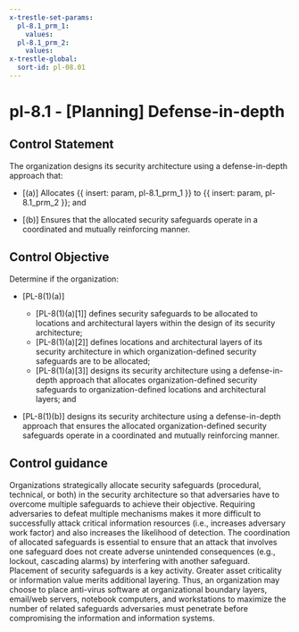 ```yaml
---
x-trestle-set-params:
  pl-8.1_prm_1:
    values:
  pl-8.1_prm_2:
    values:
x-trestle-global:
  sort-id: pl-08.01
---
```


# pl-8.1 - \[Planning\] Defense-in-depth

## Control Statement

The organization designs its security architecture using a defense-in-depth approach that:

- \[(a)\] Allocates {{ insert: param, pl-8.1_prm_1 }} to {{ insert: param, pl-8.1_prm_2 }}; and

- \[(b)\] Ensures that the allocated security safeguards operate in a coordinated and mutually reinforcing manner.

## Control Objective

Determine if the organization:

- \[PL-8(1)(a)\]

  - \[PL-8(1)(a)[1]\] defines security safeguards to be allocated to locations and architectural layers within the design of its security architecture;
  - \[PL-8(1)(a)[2]\] defines locations and architectural layers of its security architecture in which organization-defined security safeguards are to be allocated;
  - \[PL-8(1)(a)[3]\] designs its security architecture using a defense-in-depth approach that allocates organization-defined security safeguards to organization-defined locations and architectural layers; and

- \[PL-8(1)(b)\] designs its security architecture using a defense-in-depth approach that ensures the allocated organization-defined security safeguards operate in a coordinated and mutually reinforcing manner.

## Control guidance

Organizations strategically allocate security safeguards (procedural, technical, or both) in the security architecture so that adversaries have to overcome multiple safeguards to achieve their objective. Requiring adversaries to defeat multiple mechanisms makes it more difficult to successfully attack critical information resources (i.e., increases adversary work factor) and also increases the likelihood of detection. The coordination of allocated safeguards is essential to ensure that an attack that involves one safeguard does not create adverse unintended consequences (e.g., lockout, cascading alarms) by interfering with another safeguard. Placement of security safeguards is a key activity. Greater asset criticality or information value merits additional layering. Thus, an organization may choose to place anti-virus software at organizational boundary layers, email/web servers, notebook computers, and workstations to maximize the number of related safeguards adversaries must penetrate before compromising the information and information systems.
